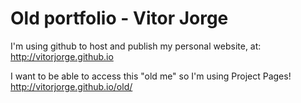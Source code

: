 # Old portfolio - Vitor Jorge

I'm using github to host and publish my personal website, at: http://vitorjorge.github.io

I want to be able to access this "old me" so I'm using Project Pages!
http://vitorjorge.github.io/old/
